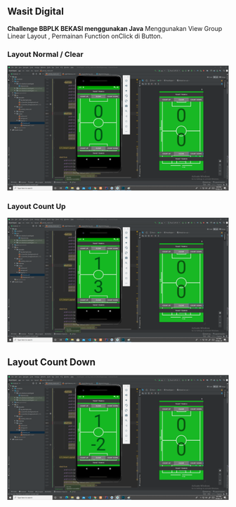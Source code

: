 
## Wasit Digital

**Challenge BBPLK BEKASI menggunakan Java**
Menggunakan View Group Linear Layout , Permainan Function onClick di Button.

### Layout Normal / Clear
![Screenshot](https://github.com/disebud/wasitDigital/blob/master/ss/1_null_vs_null.png?raw=true)

### Layout Count Up
![Screenshot](https://github.com/disebud/wasitDigital/blob/master/ss/2_satu_vs_tiga.png?raw=true)

## Layout Count Down
![Screenshot](https://github.com/disebud/wasitDigital/blob/master/ss/3_minus_count_down.png?raw=true)




